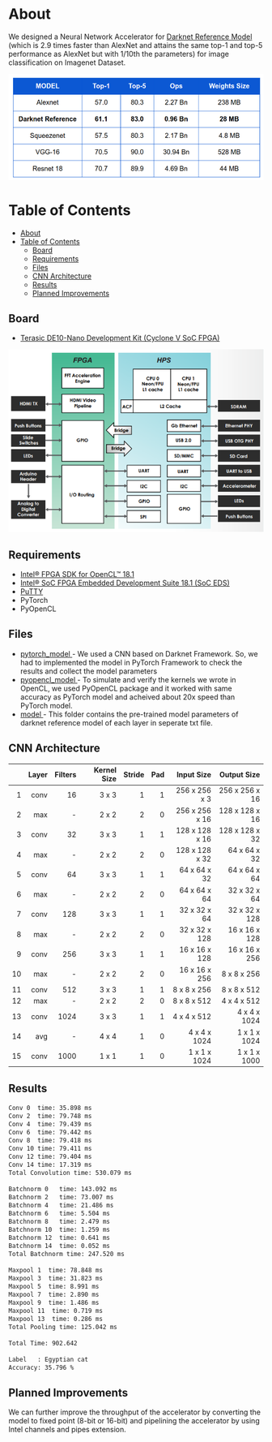 # About
We designed a Neural Network Accelerator for [Darknet Reference Model](https://pjreddie.com/darknet/imagenet/#reference) (which  is 2.9 times faster than AlexNet and attains the same top-1 and top-5 performance as AlexNet but with 1/10th the parameters) for image classification on Imagenet Dataset.

<img src="images/cnn_table.jpg" > 

# Table of Contents

   * [About](#about)
   * [Table of Contents](#table-of-contents)
      * [Board](#board)
      * [Requirements](#requirements)
      * [Files](#files)
      * [CNN Architecture](#cnn-architecture)
      * [Results](#results)
      * [Planned Improvements](#planned-improvements)

## Board
- [Terasic DE10-Nano Development Kit (Cyclone V SoC FPGA)](https://software.intel.com/content/www/us/en/develop/articles/terasic-de10-nano-get-started-guide.html)

<img src="images/de10nano_system.png" > 

## Requirements
- [Intel® FPGA SDK for OpenCL™ 18.1](https://fpgasoftware.intel.com/opencl/18.1/?edition=standard)
- [Intel® SoC FPGA Embedded Development Suite 18.1 (SoC EDS)](https://fpgasoftware.intel.com/soceds/18.1/?edition=standard)
- [PuTTY](https://www.putty.org/)
- PyTorch
- PyOpenCL 

## Files 
- [pytorch_model ](pytorch_model/pytorch_model.ipynb)- We used a CNN based on Darknet Framework. So, we had to implemented the model in PyTorch Framework to check the results and collect the model parameters
- [pyopencl_model ](pyopencl_model/pyopencl.ipynb) - 
To simulate and verify the kernels we wrote in OpenCL, we used PyOpenCL package and it worked with same accuracy as PyTorch model and acheived about 20x speed than PyTorch model.
- [model ](model) - This folder contains the pre-trained model parameters of darknet reference model of each layer in seperate txt file.

## CNN Architecture  

<center>

|    | Layer    | Filters | Kernel Size | Stride | Pad |   Input Size  |  Output Size   |   
|---:|---------:|--------:|------------:|-------:|----:|-------------:|--------------:| 
| 1  |conv      | 16      | 3 x 3       | 1      | 1   |256 x 256 x 3  | 256 x 256 x 16 | 
| 2  |max       | -       | 2 x 2       | 2      | 0   |256 x 256 x 16 | 128 x 128 x 16 | 
| 3  |conv      | 32      | 3 x 3       | 1      | 1   |128 x 128 x 16 | 128 x 128 x 32 |
| 4  |max       | -       | 2 x 2       | 2      | 0   |128 x 128 x 32 | 64 x 64 x 32   |
| 5  |conv      | 64      | 3 x 3       | 1      | 1   |64 x 64 x 32   | 64 x 64 x 64   | 
| 6  |max       | -       | 2 x 2       | 2      | 0   |64 x 64 x 64   | 32 x 32 x 64   | 
| 7  |conv      | 128     | 3 x 3       | 1      | 1   |32 x 32 x 64   | 32 x 32 x 128  | 
| 8  |max       | -       | 2 x 2       | 2      | 0   |32 x 32 x 128  | 16 x 16 x 128  | 
| 9  |conv      | 256     | 3 x 3       | 1      | 1   |16 x 16 x 128  | 16 x 16 x 256  | 
| 10 |max       | -       | 2 x 2       | 2      | 0   |16 x 16 x 256  | 8 x 8 x 256    |
| 11 |conv      | 512     | 3 x 3       | 1      | 1   |8 x 8 x 256    | 8 x 8 x 512    |
| 12 |max       | -       | 2 x 2       | 2      | 0   |8 x 8 x 512    | 4 x 4 x 512    | 
| 13 |conv      | 1024    | 3 x 3       | 1      | 1   |4 x 4 x 512    | 4 x 4 x 1024   | 
| 14 |avg       | -       | 4 x 4       | 1      | 0   |4 x 4 x 1024   | 1 x 1 x 1024   | 
| 15 |conv      | 1000    | 1 x 1       | 1      | 0   |1 x 1 x 1024   | 1 x 1 x 1000   | 

</center>


## Results
```
Conv 0  time: 35.898 ms                                                         
Conv 2  time: 79.748 ms                                                         
Conv 4  time: 79.439 ms                                                         
Conv 6  time: 79.442 ms                                                         
Conv 8  time: 79.418 ms                                                         
Conv 10 time: 79.411 ms                                                         
Conv 12 time: 79.404 ms                                                         
Conv 14 time: 17.319 ms                                                         
Total Convolution time: 530.079 ms

Batchnorm 0   time: 143.092 ms                                                  
Batchnorm 2   time: 73.007 ms                                                   
Batchnorm 4   time: 21.486 ms                                                   
Batchnorm 6   time: 5.504 ms                                                    
Batchnorm 8   time: 2.479 ms                                                    
Batchnorm 10  time: 1.259 ms                                                    
Batchnorm 12  time: 0.641 ms                                                    
Batchnorm 14  time: 0.052 ms                                                    
Total Batchnorm time: 247.520 ms   

Maxpool 1  time: 78.848 ms                                                      
Maxpool 3  time: 31.823 ms                                                      
Maxpool 5  time: 8.991 ms                                                       
Maxpool 7  time: 2.890 ms                                                       
Maxpool 9  time: 1.486 ms                                                       
Maxpool 11  time: 0.719 ms                                                      
Maxpool 13  time: 0.286 ms                                                      
Total Pooling time: 125.042 ms                                                  
                                                                                
Total Time: 902.642                                                             
                                                                                
Label   : Egyptian cat                                                          
Accuracy: 35.796 % 

```

## Planned Improvements

We can further improve the throughput of the accelerator by converting the model to fixed point (8-bit or 16-bit) and pipelining the accelerator by using Intel channels and pipes
extension.

